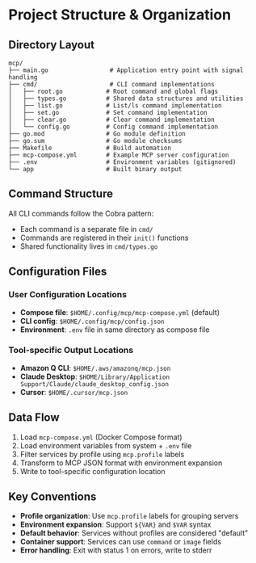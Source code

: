 # Project Structure & Organization

## Directory Layout

```
mcp/
├── main.go                 # Application entry point with signal handling
├── cmd/                    # CLI command implementations
│   ├── root.go            # Root command and global flags
│   ├── types.go           # Shared data structures and utilities
│   ├── list.go            # List/ls command implementation
│   ├── set.go             # Set command implementation
│   ├── clear.go           # Clear command implementation
│   └── config.go          # Config command implementation
├── go.mod                 # Go module definition
├── go.sum                 # Go module checksums
├── Makefile               # Build automation
├── mcp-compose.yml        # Example MCP server configuration
├── .env                   # Environment variables (gitignored)
└── app                    # Built binary output
```

## Command Structure

All CLI commands follow the Cobra pattern:

- Each command is a separate file in `cmd/`
- Commands are registered in their `init()` functions
- Shared functionality lives in `cmd/types.go`

## Configuration Files

### User Configuration Locations

- **Compose file**: `$HOME/.config/mcp/mcp-compose.yml` (default)
- **CLI config**: `$HOME/.config/mcp/config.json`
- **Environment**: `.env` file in same directory as compose file

### Tool-specific Output Locations

- **Amazon Q CLI**: `$HOME/.aws/amazonq/mcp.json`
- **Claude Desktop**: `$HOME/Library/Application Support/Claude/claude_desktop_config.json`
- **Cursor**: `$HOME/.cursor/mcp.json`

## Data Flow

1. Load `mcp-compose.yml` (Docker Compose format)
2. Load environment variables from system + `.env` file
3. Filter services by profile using `mcp.profile` labels
4. Transform to MCP JSON format with environment expansion
5. Write to tool-specific configuration location

## Key Conventions

- **Profile organization**: Use `mcp.profile` labels for grouping servers
- **Environment expansion**: Support `${VAR}` and `$VAR` syntax
- **Default behavior**: Services without profiles are considered "default"
- **Container support**: Services can use `command` or `image` fields
- **Error handling**: Exit with status 1 on errors, write to stderr
